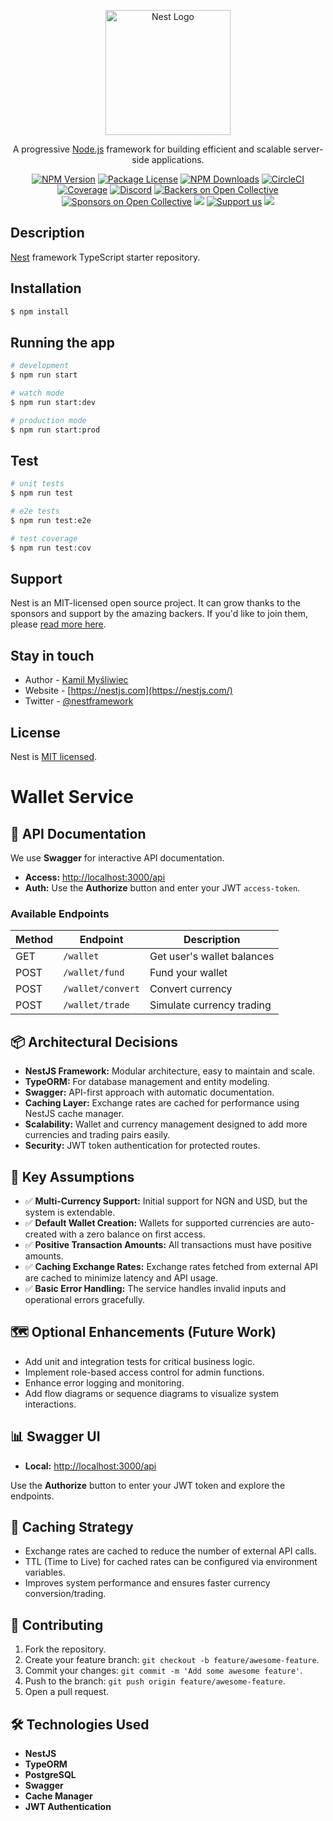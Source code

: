<p align="center">
  <a href="http://nestjs.com/" target="blank"><img src="https://nestjs.com/img/logo-small.svg" width="200" alt="Nest Logo" /></a>
</p>

[circleci-image]: https://img.shields.io/circleci/build/github/nestjs/nest/master?token=abc123def456
[circleci-url]: https://circleci.com/gh/nestjs/nest

  <p align="center">A progressive <a href="http://nodejs.org" target="_blank">Node.js</a> framework for building efficient and scalable server-side applications.</p>
    <p align="center">
<a href="https://www.npmjs.com/~nestjscore" target="_blank"><img src="https://img.shields.io/npm/v/@nestjs/core.svg" alt="NPM Version" /></a>
<a href="https://www.npmjs.com/~nestjscore" target="_blank"><img src="https://img.shields.io/npm/l/@nestjs/core.svg" alt="Package License" /></a>
<a href="https://www.npmjs.com/~nestjscore" target="_blank"><img src="https://img.shields.io/npm/dm/@nestjs/common.svg" alt="NPM Downloads" /></a>
<a href="https://circleci.com/gh/nestjs/nest" target="_blank"><img src="https://img.shields.io/circleci/build/github/nestjs/nest/master" alt="CircleCI" /></a>
<a href="https://coveralls.io/github/nestjs/nest?branch=master" target="_blank"><img src="https://coveralls.io/repos/github/nestjs/nest/badge.svg?branch=master#9" alt="Coverage" /></a>
<a href="https://discord.gg/G7Qnnhy" target="_blank"><img src="https://img.shields.io/badge/discord-online-brightgreen.svg" alt="Discord"/></a>
<a href="https://opencollective.com/nest#backer" target="_blank"><img src="https://opencollective.com/nest/backers/badge.svg" alt="Backers on Open Collective" /></a>
<a href="https://opencollective.com/nest#sponsor" target="_blank"><img src="https://opencollective.com/nest/sponsors/badge.svg" alt="Sponsors on Open Collective" /></a>
  <a href="https://paypal.me/kamilmysliwiec" target="_blank"><img src="https://img.shields.io/badge/Donate-PayPal-ff3f59.svg"/></a>
    <a href="https://opencollective.com/nest#sponsor"  target="_blank"><img src="https://img.shields.io/badge/Support%20us-Open%20Collective-41B883.svg" alt="Support us"></a>
  <a href="https://twitter.com/nestframework" target="_blank"><img src="https://img.shields.io/twitter/follow/nestframework.svg?style=social&label=Follow"></a>
</p>
  <!--[![Backers on Open Collective](https://opencollective.com/nest/backers/badge.svg)](https://opencollective.com/nest#backer)
  [![Sponsors on Open Collective](https://opencollective.com/nest/sponsors/badge.svg)](https://opencollective.com/nest#sponsor)-->

## Description

[Nest](https://github.com/nestjs/nest) framework TypeScript starter repository.

## Installation

```bash
$ npm install
```

## Running the app

```bash
# development
$ npm run start

# watch mode
$ npm run start:dev

# production mode
$ npm run start:prod
```

## Test

```bash
# unit tests
$ npm run test

# e2e tests
$ npm run test:e2e

# test coverage
$ npm run test:cov
```

## Support

Nest is an MIT-licensed open source project. It can grow thanks to the sponsors and support by the amazing backers. If you'd like to join them, please [read more here](https://docs.nestjs.com/support).

## Stay in touch

- Author - [Kamil Myśliwiec](https://kamilmysliwiec.com)
- Website - [https://nestjs.com](https://nestjs.com/)
- Twitter - [@nestframework](https://twitter.com/nestframework)

## License

Nest is [MIT licensed](LICENSE).


# Wallet Service

## 📖 API Documentation

We use **Swagger** for interactive API documentation.

- **Access:** [http://localhost:3000/api](http://localhost:3000/api)
- **Auth:** Use the **Authorize** button and enter your JWT `access-token`.

### Available Endpoints

| Method | Endpoint              | Description                  |
|--------|-----------------------|------------------------------|
| GET    | `/wallet`             | Get user's wallet balances   |
| POST   | `/wallet/fund`        | Fund your wallet             |
| POST   | `/wallet/convert`     | Convert currency             |
| POST   | `/wallet/trade`       | Simulate currency trading    |

## 📦 Architectural Decisions

- **NestJS Framework:** Modular architecture, easy to maintain and scale.
- **TypeORM:** For database management and entity modeling.
- **Swagger:** API-first approach with automatic documentation.
- **Caching Layer:** Exchange rates are cached for performance using NestJS cache manager.
- **Scalability:** Wallet and currency management designed to add more currencies and trading pairs easily.
- **Security:** JWT token authentication for protected routes.

## 🧩 Key Assumptions

- ✅ **Multi-Currency Support:** Initial support for NGN and USD, but the system is extendable.
- ✅ **Default Wallet Creation:** Wallets for supported currencies are auto-created with a zero balance on first access.
- ✅ **Positive Transaction Amounts:** All transactions must have positive amounts.
- ✅ **Caching Exchange Rates:** Exchange rates fetched from external API are cached to minimize latency and API usage.
- ✅ **Basic Error Handling:** The service handles invalid inputs and operational errors gracefully.

## 🗺️ Optional Enhancements (Future Work)

- Add unit and integration tests for critical business logic.
- Implement role-based access control for admin functions.
- Enhance error logging and monitoring.
- Add flow diagrams or sequence diagrams to visualize system interactions.

## 📊 Swagger UI

- **Local:** [http://localhost:3000/api](http://localhost:3000/api)

Use the **Authorize** button to enter your JWT token and explore the endpoints.

## 🧩 Caching Strategy

- Exchange rates are cached to reduce the number of external API calls.
- TTL (Time to Live) for cached rates can be configured via environment variables.
- Improves system performance and ensures faster currency conversion/trading.

## 🤝 Contributing

1. Fork the repository.
2. Create your feature branch: `git checkout -b feature/awesome-feature`.
3. Commit your changes: `git commit -m 'Add some awesome feature'`.
4. Push to the branch: `git push origin feature/awesome-feature`.
5. Open a pull request.

## 🛠️ Technologies Used

- **NestJS**
- **TypeORM**
- **PostgreSQL**
- **Swagger**
- **Cache Manager**
- **JWT Authentication**
